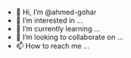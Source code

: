 - 👋 Hi, I’m @ahmed-gohar
- 👀 I’m interested in ...
- 🌱 I’m currently learning ...
- 💞️ I’m looking to collaborate on ...
- 📫 How to reach me ...

<!---
ahmed-gohar/ahmed-gohar is a ✨ special ✨ repository because its `README.md` (this file) appears on your GitHub profile.
You can click the Preview link to take a look at your changes.
--->
